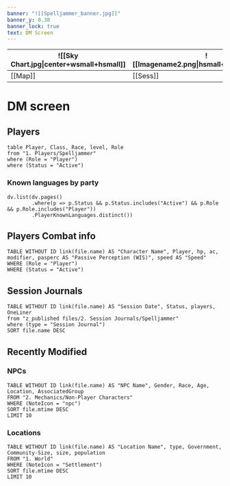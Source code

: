 ```yaml
---
banner: "![[Spelljammer_banner.jpg]]"
banner_y: 0.38
banner_lock: true
text: DM Screen
---
```

| ![[Sky Chart.jpg\|center+wsmall+hsmall]] | ![[Imagename2.png\|hsmall+wsmall+center]] | ![[Imagename3.png\|hsmall+wsmall+center]] | ![[Imagename4.png\|hsmall+wsmall+center]] |     |
| ------------------ | ----------------------------------------- | ----------------------------------------- | ----------------------------------------- | --- |
| [[Map]]      | [[Sess]]                             | [[Notename3]]                             | [[Notename4\|Rename Note Name]]           |     |

# DM screen
## Players
```dataview
table Player, Class, Race, level, Role
from "1. Players/Spelljammer"
where (Role = "Player") 
where (Status = "Active") 
```

### Known languages by party
```dataviewjs
dv.list(dv.pages()
		.where(p => p.Status && p.Status.includes("Active") && p.Role && p.Role.includes("Player"))
		.PlayerKnownLanguages.distinct())
```

## Players Combat info
```dataview
TABLE WITHOUT ID link(file.name) AS "Character Name", Player, hp, ac, modifier, pasperc AS "Passive Perception (WIS)", speed AS "Speed"
WHERE (Role = "Player")
WHERE (Status = "Active")
```



## Session Journals
```dataview
TABLE WITHOUT ID link(file.name) AS "Session Date", Status, players, OneLiner
from "z_published files/2. Session Journals/Spelljammer"
where (type = "Session Journal")
SORT file.name DESC
```

## Recently Modified
### NPCs
```dataview  
TABLE WITHOUT ID link(file.name) AS "NPC Name", Gender, Race, Age, Location, AssociatedGroup  
FROM "2. Mechanics/Non-Player Characters"
WHERE (NoteIcon = "npc") 
SORT file.mtime DESC
LIMIT 10
```
### Locations
```dataview  
TABLE WITHOUT ID link(file.name) AS "Location Name", type, Government, Community-Size, size, population  
FROM "1. World"
WHERE (NoteIcon = "Settlement")  
SORT file.mtime DESC
LIMIT 10
```
